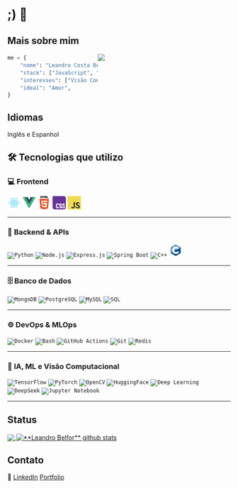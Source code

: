 # ;) 👋

## Mais sobre mim

<img align="right" width="300" src="https://64.media.tumblr.com/8589adc14c7d51cd04440391e7a67980/tumblr_o7a5ne1YtJ1qcpcauo1_500.gif" />

```python
me = {
    "nome": "Leandro Costa Belfor",
    "stack": ["JavaScript", "Python", "Vue", "React", "Firebase"],
    "interesses": ["Visão Computacional", "Banco de Dados", "Front-end", "Back-end", "IA Generativa"],
    "ideal": "Amor",
}

```


## Idiomas
Inglês e Espanhol

## 🛠️ Tecnologias que utilizo

### 💻 **Frontend**

<code><img height="30" src="https://raw.githubusercontent.com/github/explore/main/topics/react/react.png" alt="React" /></code> <code><img height="30" src="https://raw.githubusercontent.com/github/explore/main/topics/vue/vue.png" alt="Vue.js" /></code> <code><img height="30" src="https://raw.githubusercontent.com/github/explore/main/topics/html/html.png" alt="HTML" /></code> <code><img height="30" src="https://raw.githubusercontent.com/github/explore/main/topics/css/css.png" alt="CSS" /></code> <code><img height="30" src="https://raw.githubusercontent.com/github/explore/main/topics/javascript/javascript.png" alt="JavaScript" /></code>

---

### 🧠 **Backend & APIs**

<code><img height="30" src="https://cdn.jsdelivr.net/gh/devicons/devicon/icons/python/python-original.svg" alt="Python" /></code> <code><img height="30" src="https://cdn.jsdelivr.net/gh/devicons/devicon/icons/nodejs/nodejs-original.svg" alt="Node.js" /></code> <code><img height="30" src="https://cdn.jsdelivr.net/gh/devicons/devicon/icons/express/express-original.svg" alt="Express.js" /></code> <code><img height="30" src="https://upload.wikimedia.org/wikipedia/commons/thumb/7/79/Spring_Boot.svg/768px-Spring_Boot.svg.png" alt="Spring Boot" /></code> <code><img height="30" src="https://cdn.jsdelivr.net/gh/devicons/devicon/icons/cplusplus/cplusplus-original.svg" alt="C++" /></code> <code><img height="30" src="https://raw.githubusercontent.com/github/explore/80688e429a7d4ef2fca1e82350fe8e3517d3494d/topics/c/c.png"></code>

---

### 🗄️ **Banco de Dados**

<code><img height="30" src="https://cdn.jsdelivr.net/gh/devicons/devicon/icons/mongodb/mongodb-original.svg" alt="MongoDB" /></code> <code><img height="30" src="https://cdn.jsdelivr.net/gh/devicons/devicon/icons/postgresql/postgresql-original.svg" alt="PostgreSQL" /></code> <code><img height="30" src="https://cdn.jsdelivr.net/gh/devicons/devicon/icons/mysql/mysql-original.svg" alt="MySQL" /></code> <code><img height="30" src="https://db.cs.uni-tuebingen.de/teaching/ws2223/sql-is-a-programming-language/logo.svg" alt="SQL" /></code>

---

### ⚙️ **DevOps & MLOps**

<code><img height="30" src="https://cdn.jsdelivr.net/gh/devicons/devicon/icons/docker/docker-original.svg" alt="Docker" /></code> <code><img height="30" src="https://cdn.jsdelivr.net/gh/devicons/devicon/icons/bash/bash-original.svg" alt="Bash" /></code> <code><img height="30" src="https://cdn.jsdelivr.net/gh/devicons/devicon/icons/github/github-original.svg" alt="GitHub Actions" /></code> <code><img height="30" src="https://cdn.jsdelivr.net/gh/devicons/devicon/icons/git/git-original.svg" alt="Git" /></code> <code><img height="30" src="https://cdn.jsdelivr.net/gh/devicons/devicon/icons/redis/redis-original.svg" alt="Redis" /></code>

---

### 🧬 **IA, ML e Visão Computacional**

<code><img height="30" src="https://cdn.jsdelivr.net/gh/devicons/devicon/icons/tensorflow/tensorflow-original.svg" alt="TensorFlow" /></code> <code><img height="30" src="https://cdn.jsdelivr.net/gh/devicons/devicon/icons/pytorch/pytorch-original.svg" alt="PyTorch" /></code> <code><img height="30" src="https://cdn.jsdelivr.net/gh/devicons/devicon/icons/opencv/opencv-original.svg" alt="OpenCV" /></code> <code><img height="30" src="https://huggingface.co/front/assets/huggingface_logo-noborder.svg" alt="HuggingFace" /></code> <code><img height="30" src="https://seeklogo.com/images/D/deep-learning-logo-8BEB5ACD17-seeklogo.com.png" alt="Deep Learning" /></code> <code><img height="30" src="https://avatars.githubusercontent.com/u/136467347?s=200&v=4" alt="DeepSeek" /></code> <code><img height="30" src="https://cdn.jsdelivr.net/gh/devicons/devicon/icons/jupyter/jupyter-original.svg" alt="Jupyter Notebook" /></code>

---

## Status

<a href="https://github.com/belforz">
  <img align="center" src="https://github-readme-stats.vercel.app/api/top-langs/?username=belforz&theme=dracula&hide_langs_below=1" />
</a>

<a href="https://github.com/berlforz">
 <img align="center" src="https://github-readme-stats.vercel.app/api?username=belforz&show_icons=true&theme=dracula&line_height=27" alt="**Leandro Belfor** github stats"/>
</a>


[linkedin]: https://www.linkedin.com/in/leandro-belfor-ba3640143/
[site]: https://portfoliobelforz.vercel.app

<br>

## Contato
👔 [LinkedIn][linkedin]
[Portfolio][site]

